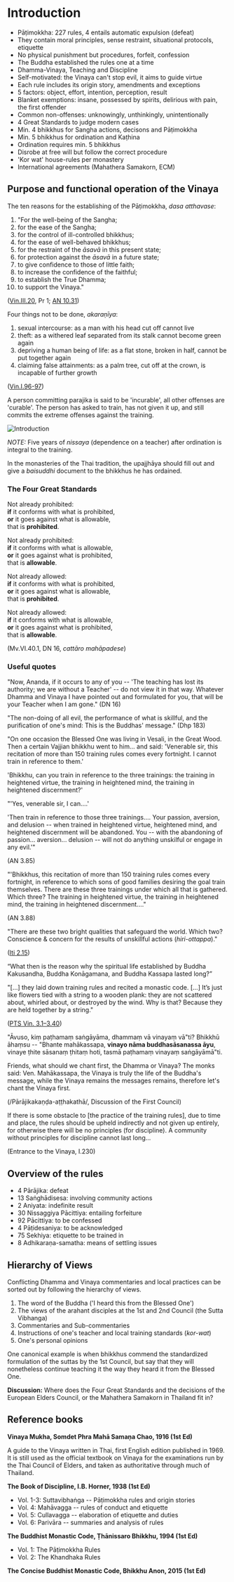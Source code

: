 # Introduction

-   Pāṭimokkha: 227 rules, 4 entails automatic expulsion (defeat)
-   They contain moral principles, sense restraint, situational
    protocols, etiquette
-   No physical punishment but procedures, forfeit, confession
-   The Buddha established the rules one at a time
-   Dhamma-Vinaya, Teaching and Discipline
-   Self-motivated: the Vinaya can't stop evil, it aims to guide virtue
-   Each rule includes its origin story, amendments and exceptions
-   5 factors: object, effort, intention, perception, result
-   Blanket exemptions: insane, possessed by spirits, delirious with
    pain, the first offender
-   Common non-offenses: unknowingly, unthinkingly, unintentionally
-   4 Great Standards to judge modern cases
-   Min. 4 bhikkhus for Sangha actions, decisons and Pāṭimokkha
-   Min. 5 bhikkhus for ordination and Kaṭhina
-   Ordination requires min. 5 bhikkhus
-   Disrobe at free will but follow the correct procedure
-   'Kor wat' house-rules per monastery
-   International agreements (Mahathera Samakorn, ECM)

## Purpose and functional operation of the Vinaya

<!-- latex
\begin{multicols}{2}
-->

The ten reasons for the establishing of the Pāṭimokkha, *dasa atthavase*:

1.  "For the well-being of the Sangha;
2.  for the ease of the Sangha;
3.  for the control of ill-controlled bhikkhus;
4.  for the ease of well-behaved bhikkhus;
5.  for the restraint of the *āsavā* in this present state;
6.  for protection against the *āsavā* in a future state;
7.  to give confidence to those of little faith;
8.  to increase the confidence of the faithful;
9.  to establish the True Dhamma;
10. to support the Vinaya."

([Vin.III.20](https://suttacentral.net/pli-tv-bu-vb-pj1/en/brahmali), Pr 1; [AN 10.31](https://suttacentral.net/an10.31/en/bodhi))

<!-- latex
\columnbreak
-->

Four things not to be done, *akaraṇīya*:

1.  sexual intercourse: as a man with his head cut off cannot live
2.  theft: as a withered leaf separated from its stalk cannot become
    green again
3.  depriving a human being of life: as a flat stone, broken in half,
    cannot be put together again
4.  claiming false attainments: as a palm tree, cut off at the crown, is
    incapable of further growth

([Vin.I.96-97](https://suttacentral.net/pli-tv-kd1/en/horner-brahmali))

A person committing parajika is said to be 'incurable', all other offenses are
'curable'. The person has asked to train, has not given it up, and still commits
the extreme offenses against the training.

<!-- latex
\end{multicols}
\par
\clearpage
-->

![Introduction](./includes/mindmaps/introduction.png)

*NOTE:* Five years of *nissaya* (dependence on a teacher) after ordination is
integral to the training.

In the monasteries of the Thai tradition, the upajjhāya should fill out and give
a *baisuddhi* document to the bhikkhus he has ordained.

### The Four Great Standards

<!-- latex
\enlargethispage*{\baselineskip}
\begin{multicols}{2}
-->

Not already prohibited:\
**if** it conforms with what is prohibited,\
**or** it goes against what is allowable,\
that is **prohibited**.

Not already prohibited:\
**if** it conforms with what is allowable,\
**or** it goes against what is prohibited,\
that is **allowable**.

<!-- latex
\columnbreak
-->

Not already allowed:\
**if** it conforms with what is prohibited,\
**or** it goes against what is allowable,\
that is **prohibited**.

Not already allowed:\
**if** it conforms with what is allowable,\
**or** it goes against what is prohibited,\
that is **allowable**.

<!-- latex
\end{multicols}
-->

(Mv.VI.40.1, DN 16, *cattāro mahāpadese*)

<!-- latex
\clearpage
-->

### Useful quotes

"Now, Ananda, if it occurs to any of you -- 'The teaching has lost its
authority; we are without a Teacher' -- do not view it in that way. Whatever
Dhamma and Vinaya I have pointed out and formulated for you, that will be your
Teacher when I am gone." (DN 16)

"The non-doing of all evil, the performance of what is skillful, and the
purification of one's mind: This is the Buddhas' message." (Dhp 183)

"On one occasion the Blessed One was living in Vesali, in the Great
Wood. Then a certain Vajjian bhikkhu went to him... and said: 'Venerable
sir, this recitation of more than 150 training rules comes every
fortnight. I cannot train in reference to them.'

'Bhikkhu, can you train in reference to the three trainings: the training in
heightened virtue, the training in heightened mind, the training in heightened
discernment?'

"'Yes, venerable sir, I can....'

'Then train in reference to those three trainings.... Your passion,
aversion, and delusion -- when trained in heightened virtue, heightened
mind, and heightened discernment will be abandoned. You -- with the
abandoning of passion... aversion... delusion -- will not do anything
unskilful or engage in any evil.'"

(AN 3.85)

"'Bhikkhus, this recitation of more than 150 training rules comes every
fortnight, in reference to which sons of good families desiring the goal
train themselves. There are these three trainings under which all that
is gathered. Which three? The training in heightened virtue, the
training in heightened mind, the training in heightened discernment...."

(AN 3.88)

"There are these two bright qualities that safeguard the world. Which two?
Conscience & concern for the results of unskillful actions (*hiri-ottappa*)."

([Iti 2.15](https://www.accesstoinsight.org/tipitaka/kn/iti/iti.2.028-049.than.html#iti-042))

“What then is the reason why the spiritual life established by Buddha
Kakusandha, Buddha Konāgamana, and Buddha Kassapa lasted long?”

"[...] they laid down training rules and recited a monastic code. [...] It’s just
like flowers tied with a string to a wooden plank: they are not scattered about,
whirled about, or destroyed by the wind. Why is that? Because they are held
together by a string."

([PTS Vin. 3.1–3.40](https://suttacentral.net/pli-tv-bu-vb-pj1/en/brahmali))

"Āvuso, kiṃ paṭhamaṃ saṅgāyāma, dhammaṃ vā vinayaṃ vā"ti? Bhikkhū āhaṃsu --
"Bhante mahākassapa, **vinayo nāma buddhasāsanassa āyu**, vinaye ṭhite sāsanaṃ
ṭhitaṃ hoti, tasmā paṭhamaṃ vinayaṃ saṅgāyāmā"ti.

Friends, what should we chant first, the Dhamma or Vinaya? The monks said: Ven.
Mahākassapa, the Vinaya is truly the life of the Buddha's message, while the
Vinaya remains the messages remains, therefore let's chant the Vinaya first.

(/Pārājikakaṇḍa-aṭṭhakathā/, Discussion of the First Council)

If there is some obstacle to [the practice of the training rules], due to time
and place, the rules should be upheld indirectly and not given up entirely, for
otherwise there will be no principles (for discipline). A community without
principles for discipline cannot last long...

(Entrance to the Vinaya, I.230)

<!-- latex
\clearpage
-->

## Overview of the rules

- 4 Pārājika: defeat
- 13 Saṅghādisesa: involving community actions
- 2 Aniyata: indefinite result
- 30 Nissaggiya Pācittiya: entailing forfeiture
- 92 Pācittiya: to be confessed
- 4 Pāṭidesaniya: to be acknowledged
- 75 Sekhiya: etiquette to be trained in
- 8 Adhikaraṇa-samatha: means of settling issues

## Hierarchy of Views

Conflicting Dhamma and Vinaya commentaries and local practices can be sorted out by following the hierarchy of views.

1. The word of the Buddha ('I heard this from the Blessed One')
2. The views of the arahant disciples at the 1st and 2nd Council (the Sutta Vibhanga)
3. Commentaries and Sub-commentaries
4. Instructions of one's teacher and local training standards (*kor-wat*)
5. One's personal opinions

One canonical example is when bhikkhus commend the standardized formulation of
the suttas by the 1st Council, but say that they will nonetheless continue
teaching it the way they heard it from the Blessed One.

**Discussion:** Where does the Four Great Standards and the decisions of the
European Elders Council, or the Mahathera Samakorn in Thailand fit in?

## Reference books

**Vinaya Mukha, Somdet Phra Mahā Samaṇa Chao, 1916 (1st Ed)**

A guide to the Vinaya written in Thai, first English edition published in 1969.
It is still used as the official textbook on Vinaya for the examinations run by
the Thai Council of Elders, and taken as authoritative through much of Thailand.

**The Book of Discipline, I.B. Horner, 1938 (1st Ed)**

- Vol. 1-3: Suttavibhaṅga -- Pāṭimokkha rules and origin stories
- Vol. 4: Mahāvagga -- rules of conduct and etiquette
- Vol. 5: Cullavagga -- elaboration of etiquette and duties
- Vol. 6: Parivāra -- summaries and analysis of rules

**The Buddhist Monastic Code, Ṭhānissaro Bhikkhu, 1994 (1st Ed)**

- Vol. 1: The Pāṭimokkha Rules
- Vol. 2: The Khandhaka Rules

**The Concise Buddhist Monastic Code, Bhikkhu Anon, 2015 (1st Ed)**

